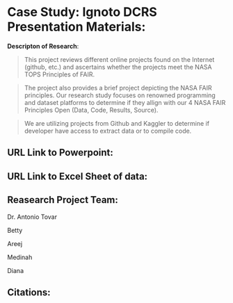 # Case Study: Ignoto DCRS Presentation Materials: 

**Descripton of Research**: 

> This project reviews different online projects found on the Internet (github, etc.) and ascertains whether the projects meet the NASA TOPS Principles of FAIR. 

> The project also provides a brief project depicting the NASA FAIR principles. 
Our research study focuses on renowned programming and dataset platforms to determine if they allign with our 4 NASA FAIR Principles Open (Data, Code, Results, Source). 

> We are utilizing projects from Github and Kaggler to determine if developer have access to extract data or to compile code. 

## URL Link to Powerpoint: 

## URL Link to Excel Sheet of data: 

## Reasearch Project Team: 
 
Dr. Antonio Tovar

Betty 

Areej 

Medinah 

Diana 

## Citations:
